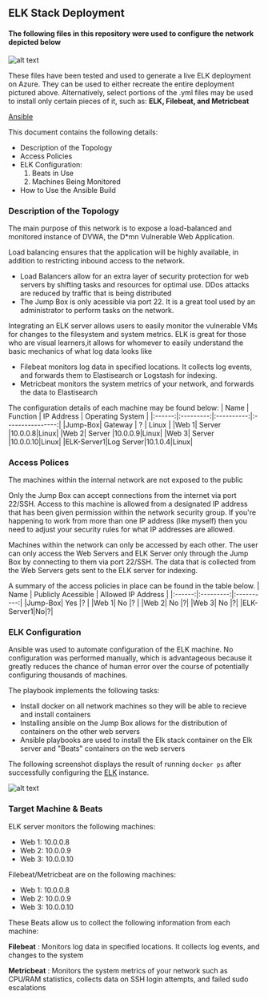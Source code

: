 ## ELK Stack Deployment 
#### The following files in this repository were used to configure the network depicted below
 
![alt text](https://github.com/ellakatherinee/super-duper-guacamole/blob/main/Diagrams/ELK-1.png "Azure Diagram")

These files have been tested and used to generate a live ELK deployment on Azure. They can be used to either recreate the entire deployment pictured above. Alternatively, select portions of the .yml files may be used to install only certain pieces of it, such as: **ELK, Filebeat, and Metricbeat**

[Ansible](https://github.com/ellakatherinee/super-duper-guacamole/tree/main/Ansible)

This document contains the following details:
* Description of the Topology
* Access Policies
* ELK Configuration: 
  1. Beats in Use  
  2. Machines Being Monitored
* How to Use the Ansible Build

### Description of the Topology 
The main purpose of this network is to expose a load-balanced and monitored instance of DVWA, the D*mn Vulnerable Web Application.

Load balancing ensures that the application will be highly available, in addition to restricting inbound access to the network.
 * Load Balancers allow for an extra layer of security protection for web servers by shifting tasks and resources for optimal use. DDos attacks are reduced by traffic that is being distributed  
  * The Jump Box is only acessible via port 22. It is a great tool used by an administrator to perform tasks on the network. 
  
Integrating an ELK server allows users to easily monitor the vulnerable VMs for changes to the filesystem and system metrics. ELK is great for those who are visual learners,it allows for whomever to easily understand the basic mechanics of what log data looks like  
  * Filebeat monitors log data in specified locations. It collects log events, and forwards them to Elastisearch or Logstash for indexing. 
  * Metricbeat monitors the system metrics of your network, and forwards the data to Elastisearch 

The configuration details of each machine may be found below: 
| Name | Function | IP Address | Operating System |
|:------:|:---------:|:----------:|:----------------:|
|Jump-Box| Gateway | ? | Linux | 
|Web 1| Server |10.0.0.8|Linux|
|Web 2| Server |10.0.0.9|Linux|
|Web 3| Server |10.0.0.10|Linux|
|ELK-Server1|Log Server|10.1.0.4|Linux| 


### Access Polices 
The machines within the internal network are not exposed to the public 

Only the Jump Box can accept connections from the internet via port 22/SSH. Access to this machine is allowed from a designated IP address that has been given permission within the network security group. If you're happening to work from more than one IP address (like myself) then you need to adjust your security rules for what IP addresses are allowed. 

Machines within the network can only be accessed by each other. The user can only access the Web Servers and ELK Server only through the Jump Box by connecting to them via port 22/SSH. The data that is collected from the Web Servers gets sent to the ELK server for indexing. 

A summary of the access policies in place can be found in the table below.
| Name | Publicly Acessible | Allowed IP Address |
|:------:|:---------:|:----------:|
|Jump-Box| Yes |? | 
|Web 1| No |? |
|Web 2| No |?|
|Web 3| No |?|
|ELK-Server1|No|?| 

### ELK Configuration 
Ansible was used to automate configuration of the ELK machine. No configuration was performed manually, which is advantageous because it greatly reduces the chance of human error over the course of potentially configuring thousands of machines.

The playbook implements the following tasks:
* Install docker on all network machines so they will be able to recieve and install containers 
* Installing ansible on the Jump Box allows for the distribution of containers on the other web servers 
* Ansible playbooks are used to install the Elk stack container on the Elk server and "Beats" containers on the web servers 

The following screenshot displays the result of running `docker ps` after successfully configuring the [ELK](https://github.com/ellakatherinee/super-duper-guacamole/blob/main/Ansible/install-elk.yml) instance.
 
![alt text](https://github.com/ellakatherinee/super-duper-guacamole/blob/main/Diagrams/Docker-ELK.jpeg "Docker")

### Target Machine & Beats
ELK server monitors the following machines: 
* Web 1: 10.0.0.8
* Web 2: 10.0.0.9
* Web 3: 10.0.0.10

Filebeat/Metricbeat are on the following machines:
* Web 1: 10.0.0.8
* Web 2: 10.0.0.9
* Web 3: 10.0.0.10

These Beats allow us to collect the following information from each machine:

**Filebeat** : Monitors log data in specified locations. It collects log events, and changes to the system 

**Metricbeat** : Monitors the system metrics of your network such as CPU/RAM statistics, collects data on SSH login attempts, and failed sudo escalations




  
